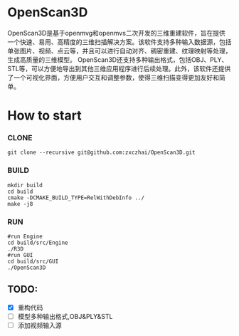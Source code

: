 # OpenScan3D
OpenScan3D是基于openmvg和openmvs二次开发的三维重建软件，旨在提供一个快速、易用、高精度的三维扫描解决方案。该软件支持多种输入数据源，包括单张图片、视频、点云等，并且可以进行自动对齐、稠密重建、纹理映射等处理，生成高质量的三维模型。  OpenScan3D还支持多种输出格式，包括OBJ、PLY、STL等，可以方便地导出到其他三维应用程序进行后续处理。此外，该软件还提供了一个可视化界面，方便用户交互和调整参数，使得三维扫描变得更加友好和简单。

# How to start
### CLONE
``` shell 
git clone --recursive git@github.com:zxczhai/OpenScan3D.git
```
### BUILD
``` shell
mkdir build
cd build
cmake -DCMAKE_BUILD_TYPE=RelWithDebInfo ../
make -j8
```
### RUN
``` shell
#run Engine
cd build/src/Engine
./R3D
#run GUI
cd build/src/GUI
./OpenScan3D
```
## TODO:
- [x] 重构代码
- [ ] 模型多种输出格式,OBJ&PLY&STL
- [ ] 添加视频输入源